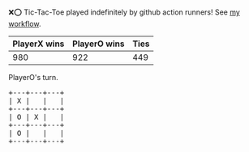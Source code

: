 :x::o: Tic-Tac-Toe played indefinitely by github action runners! See [my workflow](.github/workflows/play.yaml).

|PlayerX wins|PlayerO wins|Ties|
|-|-|-|
|980|922|449|

PlayerO's turn.

<pre>
+---+---+---+
| X |   |   |
+---+---+---+
| O | X |   |
+---+---+---+
| O |   |   |
+---+---+---+
</pre>